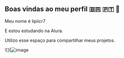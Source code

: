 ## Boas vindas ao meu perfil 🇧🇷 🇵🇹 💛
Meu nome é lipiicr7


E estou estudando na Alura.

Utilizo esse espaço para compartilhar meus projetos.



![](![image](https://github.com/user-attachments/assets/8f447146-3254-411b-9394-ec20fc9bac9c)
